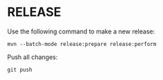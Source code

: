 RELEASE
=======

Use the following command to make a new release:
```
mvn --batch-mode release:prepare release:perform
```

Push all changes:
```
git push
```
